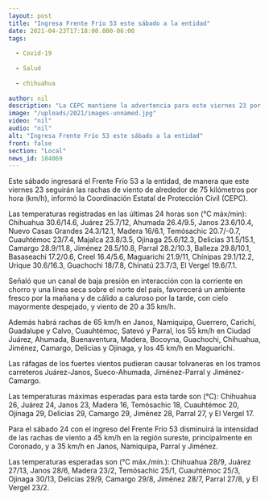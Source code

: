 ```yaml
---
layout: post
title: "Ingresa Frente Frío 53 este sábado a la entidad"
date: 2021-04-23T17:18:00.000-06:00
tags:
  
  - Covid-19
  
  - Salud
  
  - chihuahua
  
author: nil
description: "La CEPC mantiene la advertencia para este viernes 23 por rachas de viento de 75 km/h sobre todo en Nonoava, Balleza, El Tule y Santa Bárbara"
image: "/uploads/2021/images-unnamed.jpg"
video: "nil"
audio: "nil"
alt: "Ingresa Frente Frío 53 este sábado a la entidad"
front: false
section: "Local"
news_id: 184069
---
```


Este sábado ingresará el Frente Frío 53 a la entidad, de manera que este viernes 23 seguirán las rachas de viento de alrededor de 75 kilómetros por hora (km/h), informó la Coordinación Estatal de Protección Civil (CEPC).

 

Las temperaturas registradas en las últimas 24 horas son (°C máx/min): Chihuahua 30.6/14.6, Juárez 25.7/12, Ahumada 26.4/9.5, Janos 23.6/10.4, Nuevo Casas Grandes 24.3/12.1, Madera 16/6.1, Temósachic 20.7/-0.7, Cuauhtémoc 23/7.4, Majalca 23.8/3.5, Ojinaga 25.6/12.3, Delicias 31.5/15.1, Camargo 28.9/11.8, Jiménez 28.5/10.8, Parral 28.2/10.3, Balleza 29.8/10.1, Basaseachi 17.2/0.6, Creel 16.4/5.6, Maguarichi 21.9/11, Chínipas 29.1/12.2, Urique 30.6/16.3, Guachochi 18/7.8, Chinatú 23.7/3, El Vergel 19.6/7.1.

 

Señaló que un canal de baja presión en interacción con la corriente en chorro y una línea seca sobre el norte del país, favorecerá un ambiente fresco por la mañana y de cálido a caluroso por la tarde, con cielo mayormente despejado, y viento de 20 a 35 km/h.

 

Además habrá rachas de 65 km/h en Janos, Namiquipa, Guerrero, Carichí, Guadalupe y Calvo, Cuauhtémoc, Satevó y Parral, los 55 km/h en Ciudad Juárez, Ahumada, Buenaventura, Madera, Bocoyna, Guachochi, Chihuahua, Jiménez, Camargo, Delicias y Ojinaga, y los 45 km/h en Maguarichi.

 

Las ráfagas de los fuertes vientos pudieran causar tolvaneras en los tramos carreteros Juárez-Janos, Sueco-Ahumada, Jiménez-Parral y Jiménez-Camargo.

 

Las temperaturas máximas esperadas para esta tarde son (°C): Chihuahua 26, Juárez 24, Janos 23, Madera 16, Temósachic 18, Cuauhtémoc 20, Ojinaga 29, Delicias 29, Camargo 29, Jiménez 28, Parral 27, y El Vergel 17.

 

Para el sábado 24 con el ingreso del Frente Frío 53 disminuirá la intensidad de las rachas de viento a 45 km/h en la región sureste, principalmente en Coronado, y a 35 km/h en Janos, Namiquipa, Parral y Jiménez.

 

Las temperaturas esperadas son (°C máx./mín.): Chihuahua 28/9, Juárez 27/13, Janos 28/6, Madera 23/2, Temósachic 25/1, Cuauhtémoc 25/3, Ojinaga 30/13, Delicias 29/9, Camargo 29/8, Jiménez 28/7, Parral 27/8, y El Vergel 23/2.